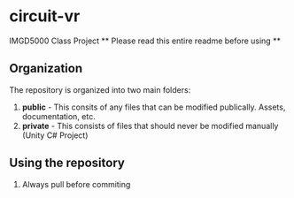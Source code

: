 # circuit-vr
IMGD5000 Class Project
** Please read this entire readme before using **
## Organization
The repository is organized into two main folders:
1. **public** - This consits of any files that can be modified publically. Assets, documentation, etc.
2. **private** - This consists of files that should never be modified manually (Unity C# Project)
## Using the repository
1. Always pull before commiting

